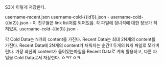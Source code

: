 S3에 이렇게 저장한다.

username-recent.json
username-cold-{{id1}}.json -
username-cold-{{id2}}.json - 이 친구들은 link list처럼 되어있음. 각 파일에 뒷녀석에 대한 정보가 적혀있음.
username-cold-{{id3}}.json -

각 Cold Data는 N개의 content를 가진다.
Recent Data는 최대 2N개의 content를 가진다.
Recent Data에 2N개의 content가 채워지는 순간!! 두개의 N개 파일로 쪼개버린다.
가장 최신의 content가 들어있는파일을 Recent Data로 계속 활용하고,
다른 파일을 Cold Data로서 저장한다.
ㅇㅋ? ㅇㅋ.